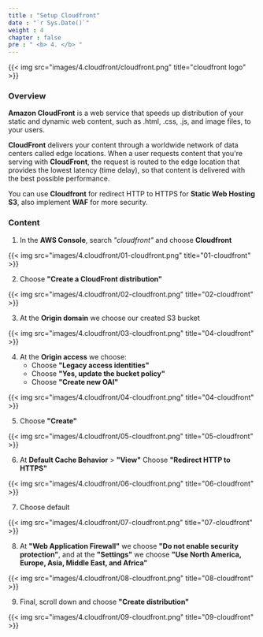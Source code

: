 ```yaml
---
title : "Setup Cloudfront"
date : "`r Sys.Date()`"
weight : 4
chapter : false
pre : " <b> 4. </b> "
---
```


{{< img src="images/4.cloudfront/cloudfront.png" title="cloudfront logo" >}}

### Overview

**Amazon CloudFront** is a web service that speeds up distribution of your static and dynamic web content, such as .html, .css, .js, and image files, to your users.

**CloudFront** delivers your content through a worldwide network of data centers called edge locations. When a user requests content that you're serving with **CloudFront**, the request is routed to the edge location that provides the lowest latency (time delay), so that content is delivered with the best possible performance.

You can use **Cloudfront** for redirect HTTP to HTTPS for **Static Web Hosting S3**, also implement **WAF** for more security.

### Content

1. In the **AWS Console**, search *"cloudfront"* and choose **Cloudfront**

{{< img src="images/4.cloudfront/01-cloudfront.png" title="01-cloudfront" >}}

2. Choose **"Create a CloudFront distribution"**

{{< img src="images/4.cloudfront/02-cloudfront.png" title="02-cloudfront" >}}

3. At the **Origin domain** we choose our created S3 bucket

{{< img src="images/4.cloudfront/03-cloudfront.png" title="04-cloudfront" >}}

4. At the **Origin access** we choose:
   - Choose **"Legacy access identities"**
   - Choose **"Yes, update the bucket policy"**
   - Choose **"Create new OAI"**

{{< img src="images/4.cloudfront/04-cloudfront.png" title="04-cloudfront" >}}

5. Choose **"Create"**

{{< img src="images/4.cloudfront/05-cloudfront.png" title="05-cloudfront" >}}

6. At **Default Cache Behavior** > **"View"** Choose **"Redirect HTTP to HTTPS"**

{{< img src="images/4.cloudfront/06-cloudfront.png" title="06-cloudfront" >}}

7. Choose default

{{< img src="images/4.cloudfront/07-cloudfront.png" title="07-cloudfront" >}}

8. At **"Web Application Firewall"** we choose **"Do not enable security protection"**, and at the **"Settings"** we choose **"Use North America, Europe, Asia, Middle East, and Africa"**

{{< img src="images/4.cloudfront/08-cloudfront.png" title="08-cloudfront" >}}

9. Final, scroll down and choose **"Create distribution"**

{{< img src="images/4.cloudfront/09-cloudfront.png" title="09-cloudfront" >}}
